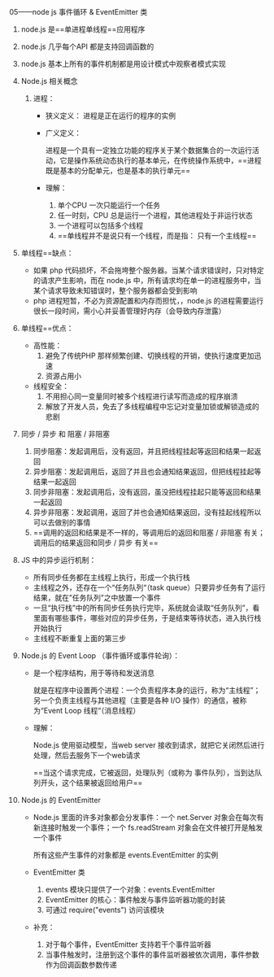 05——node js 事件循环 & EventEmitter 类

1. node.js 是==单进程单线程==应用程序

2. node.js 几乎每个API 都是支持回调函数的

3. node.js 基本上所有的事件机制都是用设计模式中观察者模式实现

4. Node.js 相关概念

   1. 进程：

      - 狭义定义：  进程是正在运行的程序的实例

      - 广义定义： 

        进程是一个具有一定独立功能的程序关于某个数据集合的一次运行活动，它是操作系统动态执行的基本单元，在传统操作系统中，==进程既是基本的分配单元，也是基本的执行单元==

      - 理解：

        1. 单个CPU 一次只能运行一个任务
        2. 任一时刻，CPU 总是运行一个进程，其他进程处于非运行状态
        3. 一个进程可以包括多个线程
        4. ==单线程并不是说只有一个线程，而是指： 只有一个主线程==

5. 单线程==缺点：

   - 如果 php 代码损坏，不会拖垮整个服务器。当某个请求错误时，只对特定的请求产生影响，而在 node.js 中，所有请求均在单一的进程服务中，当某个请求导致未知错误时，整个服务器都会受到影响
   - php 进程短暂，不必为资源配置和内存而担忧，，node.js 的进程需要运行很长一段时间，需小心并妥善管理好内存（会导致内存泄露）

6. 单线程==优点：

   - 高性能：
     1. 避免了传统PHP 那样频繁创建、切换线程的开销，使执行速度更加迅速
     2. 资源占用小
   - 线程安全：
     1. 不用担心同一变量同时被多个线程进行读写而造成的程序崩溃
     2. 解放了开发人员，免去了多线程编程中忘记对变量加锁或解锁造成的悲剧

7. 同步 /  异步 和  阻塞 /  非阻塞

   1. 同步阻塞：发起调用后，没有返回，并且把线程挂起等返回和结果一起返回
   2. 异步阻塞：发起调用后，返回了并且也会通知结果返回，但把线程挂起等结果一起返回
   3. 同步非阻塞：发起调用后，没有返回，虽没把线程挂起只能等返回和结果一起返回
   4. 异步非阻塞：发起调用，返回了并也会通知结果返回，没有挂起线程所以可以去做别的事情
   5. ==调用的返回和结果是不一样的，等调用后的返回和阻塞 / 非阻塞 有关；调用后的结果返回和同步 / 异步 有关==

8. JS 中的异步运行机制：

   - 所有同步任务都在主线程上执行，形成一个执行栈
   - 主线程之外，还存在一个“任务队列“（task queue）只要异步任务有了运行结果，就在”任务队列”之中放置一个事件
   - 一旦“执行栈”中的所有同步任务执行完毕，系统就会读取“任务队列”，看里面有哪些事件，哪些对应的异步任务，于是结束等待状态，进入执行栈开始执行
   - 主线程不断重复上面的第三步

9. Node.js 的 Event Loop （事件循环或事件轮询）：

   - 是一个程序结构，用于等待和发送消息

     就是在程序中设置两个进程：一个负责程序本身的运行，称为“主线程”；另一个负责主线程与其他进程（主要是各种 I/O 操作）的通信，被称为“Event Loop 线程“（消息线程）

   - 理解：

     Node.js 使用驱动模型，当web server 接收到请求，就把它关闭然后进行处理，然后去服务下一个web请求

     ==当这个请求完成，它被返回，处理队列（或称为 事件队列），当到达队列开头，这个结果被返回给用户==

10. Node.js 的 EventEmitter

    - Node.js 里面的许多对象都会分发事件：一个 net.Server 对象会在每次有新连接时触发一个事件；一个 fs.readStream 对象会在文件被打开是触发一个事件

      所有这些产生事件的对象都是 events.EventEmitter 的实例

    - EventEmitter 类

      1. events 模块只提供了一个对象：events.EventEmitter 
      2. EventEmitter 的核心：事件触发与事件监听器功能的封装
      3. 可通过 require("events") 访问该模块

    - 补充：

      1. 对于每个事件，EventEmitter 支持若干个事件监听器
      2. 当事件触发时，注册到这个事件的事件监听器被依次调用，事件参数作为回调函数参数传递